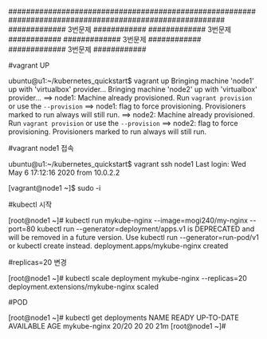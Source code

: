 
#########################################################################################################
############# 3번문제 ############
############# 3번문제 ############
############# 3번문제 ############
############# 3번문제 ############

#vagrant  UP

ubuntu@u1:~/kubernetes_quickstart$ vagrant up
Bringing machine 'node1' up with 'virtualbox' provider...
Bringing machine 'node2' up with 'virtualbox' provider...
==> node1: Machine already provisioned. Run `vagrant provision` or use the `--provision`
==> node1: flag to force provisioning. Provisioners marked to run always will still run.
==> node2: Machine already provisioned. Run `vagrant provision` or use the `--provision`
==> node2: flag to force provisioning. Provisioners marked to run always will still run.

#vagrant node1 접속

ubuntu@u1:~/kubernetes_quickstart$ vagrant ssh node1
Last login: Wed May  6 17:12:16 2020 from 10.0.2.2

[vagrant@node1 ~]$ sudo -i

#kubectl 시작

[root@node1 ~]#  kubectl run mykube-nginx --image=mogi240/my-nginx --port=80
kubectl run --generator=deployment/apps.v1 is DEPRECATED and will be removed in a future version. Use kubectl run --generator=run-pod/v1 or kubectl create instead.
deployment.apps/mykube-nginx created

#replicas=20 변경

[root@node1 ~]# kubectl scale deployment mykube-nginx --replicas=20
deployment.extensions/mykube-nginx scaled

#POD 

[root@node1 ~]# kubectl get deployments
NAME           READY   UP-TO-DATE   AVAILABLE   AGE
mykube-nginx   20/20   20           20          21m
[root@node1 ~]# 

